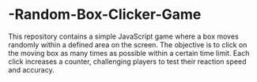 # -Random-Box-Clicker-Game
This repository contains a simple JavaScript game where a box moves randomly within a defined area on the screen. The objective is to click on the moving box as many times as possible within a certain time limit. Each click increases a counter, challenging players to test their reaction speed and accuracy.
